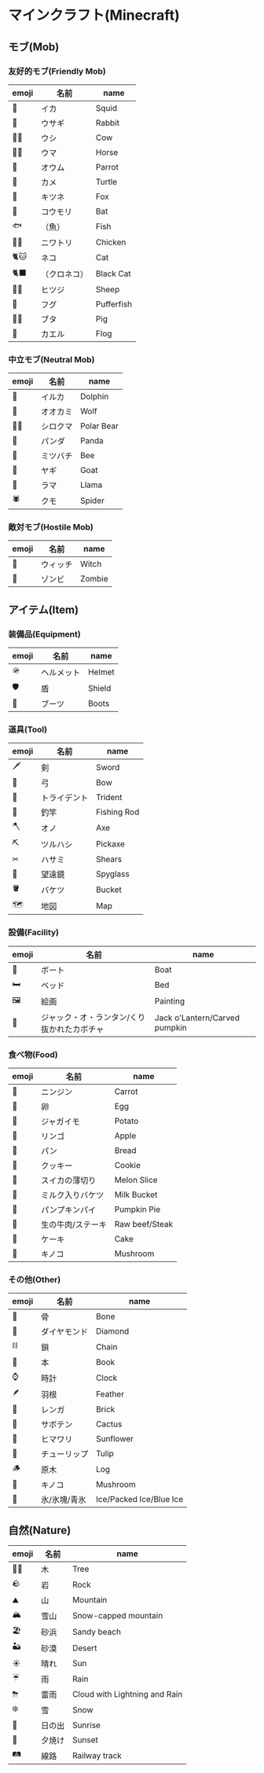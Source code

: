 # マインクラフト(Minecraft)
## モブ(Mob)
### 友好的モブ(Friendly Mob)
|emoji|名前|name|
|--|--|--|
|🦑|イカ|Squid|
|🐇|ウサギ|Rabbit|
|🐄🐮|ウシ|Cow|
|🐎🐴|ウマ|Horse|
|🦜|オウム|Parrot|
|🐢|カメ|Turtle|
|🦊|キツネ|Fox|
|🦇|コウモリ|Bat|
|🐟|（魚）|Fish|
|🐓🐔|ニワトリ|Chicken|
|🐈🐱|ネコ|Cat|
|🐈‍⬛|（クロネコ）|Black Cat|
|🐏🐑|ヒツジ|Sheep|
|🐡|フグ|Pufferfish|
|🐖🐷|ブタ|Pig|
|🐸|カエル|Flog|

### 中立モブ(Neutral Mob)
|emoji|名前|name|
|--|--|--|
|🐬|イルカ|Dolphin|
|🐺|オオカミ|Wolf|
|🐻‍❄️|シロクマ|Polar Bear|
|🐼|パンダ|Panda|
|🐝|ミツバチ|Bee|
|🐐|ヤギ|Goat|
|🦙|ラマ|Llama|
|🕷|クモ|Spider|

### 敵対モブ(Hostile Mob)
|emoji|名前|name|
|--|--|--|
|🧙|ウィッチ|Witch|
|🧟|ゾンビ|Zombie|

## アイテム(Item)
### 装備品(Equipment)
|emoji|名前|name|
|--|--|--|
|🪖|ヘルメット|Helmet|
|🛡️|盾|Shield|
|🥾|ブーツ|Boots|

### 道具(Tool)
|emoji|名前|name|
|--|--|--|
|🗡|剣|Sword|
|🏹|弓|Bow|
|🔱|トライデント|Trident|
|🎣|釣竿|Fishing Rod|
|🪓|オノ|Axe|
|⛏|ツルハシ|Pickaxe|
|✂|ハサミ|Shears|
|🔭|望遠鏡|Spyglass|
|🪣|バケツ|Bucket|
|🗺|地図|Map|

### 設備(Facility)
|emoji|名前|name|
|--|--|--|
|🛶|ボート|Boat|
|🛏|ベッド|Bed|
|🖼|絵画|Painting|
|🎃|ジャック・オ・ランタン/くり抜かれたカボチャ|Jack o'Lantern/Carved pumpkin|

### 食べ物(Food)
|emoji|名前|name|
|--|--|--|
|🥕|ニンジン|Carrot|
|🥚|卵|Egg|
|🥔|ジャガイモ|Potato|
|🍎|リンゴ|Apple|
|🥖|パン|Bread|
|🍪|クッキー|Cookie|
|🍉|スイカの薄切り|Melon Slice|
|🥛|ミルク入りバケツ|Milk Bucket|
|🥧|パンプキンパイ|Pumpkin Pie|
|🥩|生の牛肉/ステーキ|Raw beef/Steak|
|🎂|ケーキ|Cake|
|🍄|キノコ|Mushroom|

### その他(Other)
|emoji|名前|name|
|--|--|--|
|🦴|骨|Bone|
|💎|ダイヤモンド|Diamond|
|⛓|鎖|Chain|
|🚪|本|Book|
|⌚|時計|Clock|
|🪶|羽根|Feather|
|🧱|レンガ|Brick|
|🌵|サボテン|Cactus|
|🌻|ヒマワリ|Sunflower|
|🌷|チューリップ|Tulip|
|🪵|原木|Log|
|🍄|キノコ|Mushroom|
|🧊|氷/氷塊/青氷|Ice/Packed Ice/Blue Ice|


## 自然(Nature)
|emoji|名前|name|
|--|--|--|
|🌲🌳|木|Tree|
|🪨|岩|Rock|
|⛰|山|Mountain|
|🏔|雪山|Snow-capped mountain|
|🏖|砂浜|Sandy beach|
|🏜️|砂漠|Desert|
|☀️|晴れ|Sun|
|☔️|雨|Rain|
|⛈|雷雨|Cloud with Lightning and Rain|
|❄️|雪|Snow|
|🌅|日の出|Sunrise|
|🌇|夕焼け|Sunset|
|🛤|線路|Railway track|